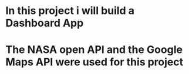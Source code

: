 # In this project i will build a Dashboard App
# The NASA open API and the Google Maps API were used for this project 
